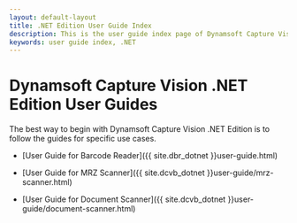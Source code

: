 ```yaml
---
layout: default-layout
title: .NET Edition User Guide Index
description: This is the user guide index page of Dynamsoft Capture Vision .NET Edition.
keywords: user guide index, .NET
---
```


# Dynamsoft Capture Vision .NET Edition User Guides

The best way to begin with Dynamsoft Capture Vision .NET Edition is to follow the guides for specific use cases.

- [User Guide for Barcode Reader]({{ site.dbr_dotnet }}user-guide.html)

- [User Guide for MRZ Scanner]({{ site.dcvb_dotnet }}user-guide/mrz-scanner.html)

- [User Guide for Document Scanner]({{ site.dcvb_dotnet }}user-guide/document-scanner.html)
